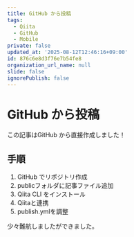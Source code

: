 ```yaml
---
title: GitHub から投稿
tags:
  - Qiita
  - GitHub
  - Mobile
private: false
updated_at: '2025-08-12T12:46:16+09:00'
id: 876c6e8d3f76e7b54fe8
organization_url_name: null
slide: false
ignorePublish: false
---
```


# GitHub から投稿

この記事はGitHub から直接作成しました！

## 手順
1. GitHub でリポジトリ作成
2. publicフォルダに記事ファイル追加
3. Qiita CLI をインストール
4. Qiitaと連携
5. publish.ymlを調整

少々難航しましたができました。
